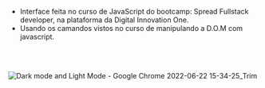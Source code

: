 - Interface feita no curso de JavaScript do bootcamp: Spread Fullstack developer, na plataforma da Digital Innovation One.
- Usando os camandos vistos no curso de manipulando a D.O.M com javascript.
<br>
<br>

![Dark mode and Light Mode - Google Chrome 2022-06-22 15-34-25_Trim](https://user-images.githubusercontent.com/85175643/175115306-5744fd33-2014-40d7-ab39-d9d984b1edfe.gif)
